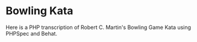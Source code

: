 Bowling Kata
============

Here is a PHP transcription of Robert C. Martin's Bowling Game Kata using
PHPSpec and Behat.